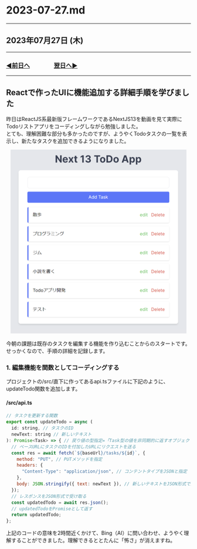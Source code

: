 # 2023-07-27.md

---

## 2023年07月27日 (木)

---

### [◀️前日へ](https://github.com/yuasys/chatty-journal/blob/main/2023/07/2023-07-26.md)&emsp;&emsp;&emsp;&emsp;[翌日へ▶️](https://github.com/yuasys/chatty-journal/blob/main/2023/07/2023-07-28.md)

---

## Reactで作ったUIに機能追加する詳細手順を学びました

昨日はReactJS系最新版フレームワークであるNextJS13を動画を見て実際にTodoリストアプリをコーディングしながら勉強しました。  
とても、理解困難な部分も多かったのですが、ようやくTodoタスクの一覧を表示し、新たなタスクを追加できるようになりました。  

<p align="center">
  <img src="https://github.com/yuasys/chatty-journal/blob/main/images/2023-07-27%2005.22.56.png?raw=true" width="480px" alt="Todo List" />
</p>

今朝の課題は既存のタスクを編集する機能を作り込むことからのスタートです。  
せっかくなので、手順の詳細を記録します。

### 1. 編集機能を関数としてコーディングする

プロジェクトの/src/直下に作ってあるapi.tsファイルに下記のように、updateTodo関数を追加します。  

#### /src/api.ts

```javascript
// タスクを更新する関数
export const updateTodo = async (
  id: string, // タスクのID
  newText: string // 新しいテキスト
): Promise<Task> => { // 戻り値の型指定=「Task型の値を非同期的に返すオブジェクト」
  // ベースURLにタスクのIDを付加したURLにリクエストを送る
  const res = await fetch(`${baseUrl}/tasks/${id}`, {
    method: "PUT", // PUTメソッドを指定
    headers: {
      "Content-Type": "application/json", // コンテントタイプをJSONと指定
    },
    body: JSON.stringify({ text: newText }), // 新しいテキストをJSON形式で送る
  });
  // レスポンスをJSON形式で受け取る
  const updatedTodo = await res.json();
  // updatedTodoをPromiseとして返す
  return updatedTodo;
};
```

上記のコードの意味を2時間近くかけて、Bing（AI）に問い合わせ、ようやく理解することができました。理解できるととたんに「怖さ」が消えますね。
